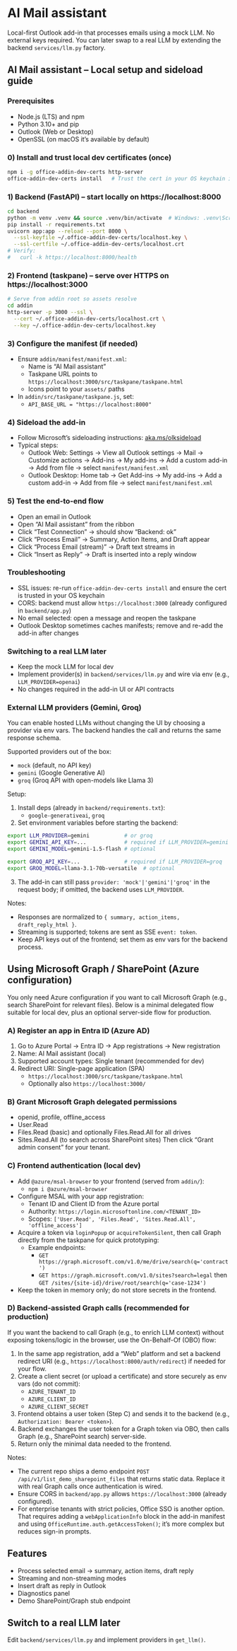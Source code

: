 # AI Mail assistant

Local-first Outlook add-in that processes emails using a mock LLM. No external keys required. You can later swap to a real LLM by extending the backend `services/llm.py` factory.

## AI Mail assistant – Local setup and sideload guide

### Prerequisites
- Node.js (LTS) and npm
- Python 3.10+ and pip
- Outlook (Web or Desktop)
- OpenSSL (on macOS it’s available by default)

### 0) Install and trust local dev certificates (once)
```bash
npm i -g office-addin-dev-certs http-server
office-addin-dev-certs install   # Trust the cert in your OS keychain if prompted
```

### 1) Backend (FastAPI) – start locally on https://localhost:8000
```bash
cd backend
python -m venv .venv && source .venv/bin/activate  # Windows: .venv\Scripts\activate
pip install -r requirements.txt
uvicorn app:app --reload --port 8000 \
  --ssl-keyfile ~/.office-addin-dev-certs/localhost.key \
  --ssl-certfile ~/.office-addin-dev-certs/localhost.crt
# Verify:
#   curl -k https://localhost:8000/health
```

### 2) Frontend (taskpane) – serve over HTTPS on https://localhost:3000
```bash
# Serve from addin root so assets resolve
cd addin
http-server -p 3000 --ssl \
  --cert ~/.office-addin-dev-certs/localhost.crt \
  --key ~/.office-addin-dev-certs/localhost.key
```

### 3) Configure the manifest (if needed)
- Ensure `addin/manifest/manifest.xml`:
  - Name is “AI Mail assistant”
  - Taskpane URL points to `https://localhost:3000/src/taskpane/taskpane.html`
  - Icons point to your `assets/` paths
- In `addin/src/taskpane/taskpane.js`, set:
  - `API_BASE_URL = "https://localhost:8000"`

### 4) Sideload the add-in
- Follow Microsoft’s sideloading instructions: [aka.ms/olksideload](https://aka.ms/olksideload)
- Typical steps:
  - Outlook Web: Settings → View all Outlook settings → Mail → Customize actions → Add-ins → My add-ins → Add a custom add-in → Add from file → select `manifest/manifest.xml`
  - Outlook Desktop: Home tab → Get Add-ins → My add-ins → Add a custom add-in → Add from file → select `manifest/manifest.xml`

### 5) Test the end‑to‑end flow
- Open an email in Outlook
- Open “AI Mail assistant” from the ribbon
- Click “Test Connection” → should show “Backend: ok”
- Click “Process Email” → Summary, Action Items, and Draft appear
- Click “Process Email (stream)” → Draft text streams in
- Click “Insert as Reply” → Draft is inserted into a reply window

### Troubleshooting
- SSL issues: re-run `office-addin-dev-certs install` and ensure the cert is trusted in your OS keychain
- CORS: backend must allow `https://localhost:3000` (already configured in `backend/app.py`)
- No email selected: open a message and reopen the taskpane
- Outlook Desktop sometimes caches manifests; remove and re-add the add-in after changes

### Switching to a real LLM later
- Keep the mock LLM for local dev
- Implement provider(s) in `backend/services/llm.py` and wire via env (e.g., `LLM_PROVIDER=openai`)
- No changes required in the add-in UI or API contracts

### External LLM providers (Gemini, Groq)
You can enable hosted LLMs without changing the UI by choosing a provider via env vars. The backend handles the call and returns the same response schema.

Supported providers out of the box:
- `mock` (default, no API key)
- `gemini` (Google Generative AI)
- `groq` (Groq API with open-models like Llama 3)

Setup:
1) Install deps (already in `backend/requirements.txt`):
   - `google-generativeai`, `groq`
2) Set environment variables before starting the backend:
```bash
export LLM_PROVIDER=gemini           # or groq
export GEMINI_API_KEY=...            # required if LLM_PROVIDER=gemini
export GEMINI_MODEL=gemini-1.5-flash # optional

export GROQ_API_KEY=...              # required if LLM_PROVIDER=groq
export GROQ_MODEL=llama-3.1-70b-versatile  # optional
```
3) The add-in can still pass `provider: 'mock'|'gemini'|'groq'` in the request body; if omitted, the backend uses `LLM_PROVIDER`.

Notes:
- Responses are normalized to `{ summary, action_items, draft_reply_html }`.
- Streaming is supported; tokens are sent as SSE `event: token`.
- Keep API keys out of the frontend; set them as env vars for the backend process.

## Using Microsoft Graph / SharePoint (Azure configuration)

You only need Azure configuration if you want to call Microsoft Graph (e.g., search SharePoint for relevant files). Below is a minimal delegated flow suitable for local dev, plus an optional server-side flow for production.

### A) Register an app in Entra ID (Azure AD)
1. Go to Azure Portal → Entra ID → App registrations → New registration
2. Name: AI Mail assistant (local)
3. Supported account types: Single tenant (recommended for dev)
4. Redirect URI: Single-page application (SPA)
   - `https://localhost:3000/src/taskpane/taskpane.html`
   - Optionally also `https://localhost:3000/`

### B) Grant Microsoft Graph delegated permissions
- openid, profile, offline_access
- User.Read
- Files.Read (basic) and optionally Files.Read.All for all drives
- Sites.Read.All (to search across SharePoint sites)
Then click “Grant admin consent” for your tenant.

### C) Frontend authentication (local dev)
- Add `@azure/msal-browser` to your frontend (served from `addin/`):
  - `npm i @azure/msal-browser`
- Configure MSAL with your app registration:
  - Tenant ID and Client ID from the Azure portal
  - Authority: `https://login.microsoftonline.com/<TENANT_ID>`
  - Scopes: `['User.Read', 'Files.Read', 'Sites.Read.All', 'offline_access']`
- Acquire a token via `loginPopup` or `acquireTokenSilent`, then call Graph directly from the taskpane for quick prototyping:
  - Example endpoints:
    - `GET https://graph.microsoft.com/v1.0/me/drive/search(q='contract')`
    - `GET https://graph.microsoft.com/v1.0/sites?search=legal` then `GET /sites/{site-id}/drive/root/search(q='case-1234')`
- Keep the token in memory only; do not store secrets in the frontend.

### D) Backend-assisted Graph calls (recommended for production)
If you want the backend to call Graph (e.g., to enrich LLM context) without exposing tokens/logic in the browser, use the On-Behalf-Of (OBO) flow:
1. In the same app registration, add a “Web” platform and set a backend redirect URI (e.g., `https://localhost:8000/auth/redirect`) if needed for your flow.
2. Create a client secret (or upload a certificate) and store securely as env vars (do not commit):
   - `AZURE_TENANT_ID`
   - `AZURE_CLIENT_ID`
   - `AZURE_CLIENT_SECRET`
3. Frontend obtains a user token (Step C) and sends it to the backend (e.g., `Authorization: Bearer <token>`).
4. Backend exchanges the user token for a Graph token via OBO, then calls Graph (e.g., SharePoint search) server-side.
5. Return only the minimal data needed to the frontend.

Notes:
- The current repo ships a demo endpoint `POST /api/v1/list_demo_sharepoint_files` that returns static data. Replace it with real Graph calls once authentication is wired.
- Ensure CORS in `backend/app.py` allows `https://localhost:3000` (already configured).
- For enterprise tenants with strict policies, Office SSO is another option. That requires adding a `webApplicationInfo` block in the add-in manifest and using `OfficeRuntime.auth.getAccessToken()`; it’s more complex but reduces sign-in prompts.

## Features
- Process selected email → summary, action items, draft reply
- Streaming and non-streaming modes
- Insert draft as reply in Outlook
- Diagnostics panel
- Demo SharePoint/Graph stub endpoint

## Switch to a real LLM later
Edit `backend/services/llm.py` and implement providers in `get_llm()`.
